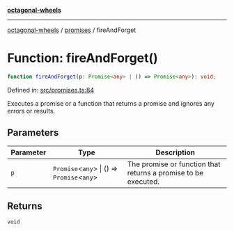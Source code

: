 [**octagonal-wheels**](../../../../README.md)

***

[octagonal-wheels](../../../../globals.md) / [promises](../README.md) / fireAndForget

# Function: fireAndForget()

```ts
function fireAndForget(p: Promise<any> | () => Promise<any>): void;
```

Defined in: [src/promises.ts:84](https://github.com/vrtmrz/octagonal-wheels/blob/main/src/promises.ts#L84)

Executes a promise or a function that returns a promise and ignores any errors or results.

## Parameters

| Parameter | Type | Description |
| ------ | ------ | ------ |
| `p` | `Promise`\<`any`\> \| () => `Promise`\<`any`\> | The promise or function that returns a promise to be executed. |

## Returns

`void`
